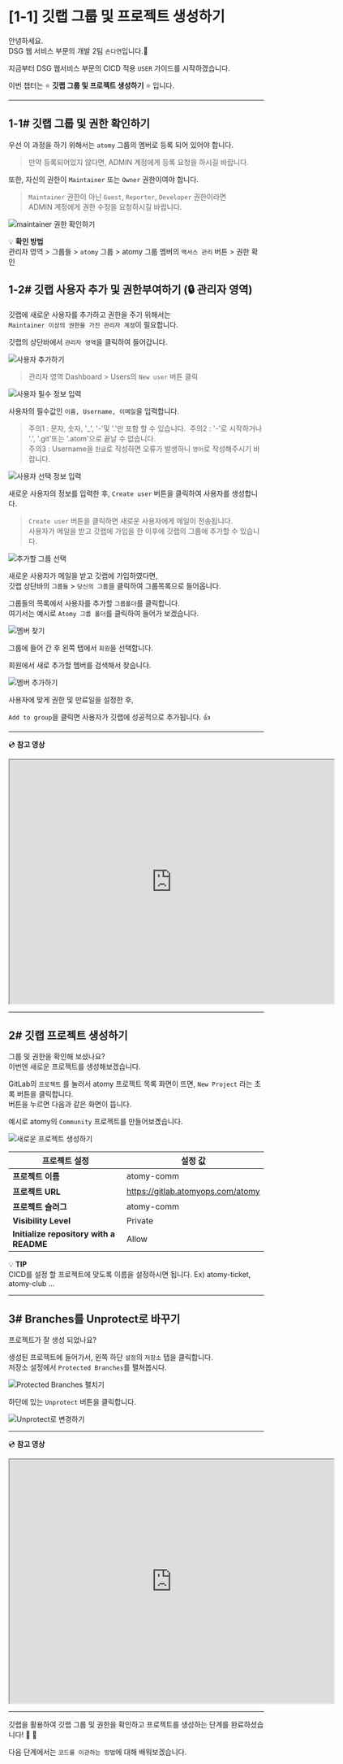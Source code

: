 # [1-1] 깃랩 그룹 및 프로젝트 생성하기

안녕하세요.  
DSG 웹 서비스 부문의 개발 2팀 `손다연`입니다.:hatched_chick:

지금부터 DSG 웹서비스 부문의 CICD 적용 `USER` 가이드를 시작하겠습니다.  

이번 챕터는 :star: **깃랩 그룹 및 프로젝트 생성하기** :star: 입니다.

---

## 1-1# 깃랩 그룹 및 권한 확인하기

우선 이 과정을 하기 위해서는 `atomy` 그룹의 멤버로 등록 되어 있어야 합니다.  
> 만약 등록되어있지 않다면, ADMIN 계정에게 등록 요청을 하시길 바랍니다.    

또한, 자신의 권한이 `Maintainer` 또는 `Owner` 권한이여야 합니다.  

> `Maintainer` 권한이 아닌 `Guest`, `Reporter`, `Developer` 권한이라면  
> ADMIN 계정에게 권한 수정을 요청하시길 바랍니다. 

![maintainer 권한 확인하기](https://user-images.githubusercontent.com/54167990/64935965-a19eb800-d88e-11e9-9d36-7c93d64352a3.PNG)

:bulb: **확인 방법**    
관리자 영역 > 그룹들 > `atomy` 그룹 > atomy 그룹 멤버의 `액서스 관리` 버튼 > 권한 확인



## 1-2# 깃랩 사용자 추가 및 권한부여하기 (:lock: 관리자 영역)

깃랩에 새로운 사용자를 추가하고 권한을 주기 위해서는     
`Maintainer 이상의 권한을 가진 관리자 계정`이 필요합니다.

깃랩의 상단바에서 `관리자 영역`을 클릭하여 들어갑니다.

![사용자 추가하기](https://user-images.githubusercontent.com/54167990/73903761-402ec280-48dd-11ea-9d9e-984abef2deb1.png)

> 관리자 영역 Dashboard > Users의 `New user` 버튼 클릭    

![사용자 필수 정보 입력](https://user-images.githubusercontent.com/54167990/73903965-dcf16000-48dd-11ea-87a3-75ffa7c20fce.png)

사용자의 필수값인 `이름, Username, 이메일`을 입력합니다.    

> 주의1 : 문자, 숫자, '_', '-'및 '.'만 포함 할 수 있습니다. 
> 주의2 : '-'로 시작하거나 '.', '.git'또는 '.atom'으로 끝날 수 없습니다.       
> 주의3 : Username을 `한글`로 작성하면 오류가 발생하니 `영어`로 작성해주시기 바랍니다.

![사용자 선택 정보 입력](https://user-images.githubusercontent.com/54167990/73904153-86385600-48de-11ea-8888-40b795a7b8b3.png)

새로운 사용자의 정보를 입력한 후, `Create user` 버튼을 클릭하여 사용자를 생성합니다.

> `Create user` 버튼을 클릭하면 새로운 사용자에게 메일이 전송됩니다.   
> 사용자가 메일을 받고 깃랩에 가입을 한 이후에 깃랩의 그룹에 추가할 수 있습니다.


![추가할 그룹 선택](https://user-images.githubusercontent.com/54167990/73904328-0e1e6000-48df-11ea-9945-49e6eeaccaf7.png)

새로운 사용자가 메일을 받고 깃랩에 가입하였다면,    
깃랩 상단바의 `그룹들` > `당신의 그룹`을 클릭하여 그룹목록으로 들어옵니다.

그룹들의 목록에서 사용자를 추가할 `그룹폴더`를 클릭합니다.    
여기서는 예시로 `Atomy 그룹 폴더`를 클릭하여 들어가 보겠습니다.  

![멤버 찾기](https://user-images.githubusercontent.com/54167990/73904478-8f75f280-48df-11ea-9c78-c66bce543fe5.png)

그룹에 들어 간 후 왼쪽 탭에서 `회원`을 선택합니다.      

회원에서 새로 추가할 멤버를 검색해서 찾습니다.   

![멤버 추가하기](https://user-images.githubusercontent.com/54167990/73904600-e54a9a80-48df-11ea-8171-bd3883bbe5c6.png)

사용자에 맞게 권한 및 만료일을 설정한 후,

`Add to group`을 클릭면 사용자가 깃랩에 성공적으로 추가됩니다. :thumbsup:

---

:cd: **참고 영상**
<iframe src="https://drive.google.com/file/d/11nHGwZBb7bk_zka9y5uKo6Vm2sFR0ObR/preview" width="640" height="480"></iframe>

---
## 2# 깃랩 프로젝트 생성하기

그룹 및 권한을 확인해 보셨나요?    
이번엔 새로운 프로젝트를 생성해보겠습니다.

GitLab의 `프로젝트` 를 눌러서 atomy 프로젝트 목록 화면이 뜨면, `New Project` 라는 초록 버튼을 클릭합니다.      
버튼을 누르면 다음과 같은 화면이 뜹니다.      

예시로 atomy의 `Community` 프로젝트를 만들어보곘습니다.

![새로운 프로젝트 생성하기](https://user-images.githubusercontent.com/54167990/64936553-871a0e00-d891-11e9-8224-efc9e212ffab.PNG)

프로젝트 설정 | 설정 값 
--- | ---
**프로젝트 이름** | atomy-comm 
**프로젝트 URL** | https://gitlab.atomyops.com/atomy  
**프로젝트 슬러그** | atomy-comm
**Visibility Level** | Private
**Initialize repository with a README**  | Allow


:bulb: **TIP**    
CICD를 설정 할 프로젝트에 맞도록 이름을 설정하시면 됩니다. Ex) atomy-ticket, atomy-club ...

---

## 3# Branches를 Unprotect로 바꾸기 

프로젝트가 잘 생성 되었나요?  

생성된 프로젝트에 들어가서, 왼쪽 하단 `설정`의 `저장소` 탭을 클릭합니다.   
저장소 설정에서 `Protected Branches`를 펼쳐봅시다.    

![Protected Branches 펼치기](https://user-images.githubusercontent.com/54167990/64938717-cc423e00-d899-11e9-8e21-1d1b6a42783a.PNG)

하단에 있는 `Unprotect` 버튼을 클릭합니다.

![Unprotect로 변경하기](https://user-images.githubusercontent.com/54167990/64937490-69e73e80-d895-11e9-8a3d-e83293a89256.png)

---

:cd: **참고 영상**    
<iframe src="https://drive.google.com/file/d/1AJWmm7rftx_DpdMtSRV32ReIMWbZ8p4W/preview" width="640" height="480"></iframe> 

---

깃랩을 활용하여 깃랩 그룹 및 권한을 확인하고 프로젝트를 생성하는 단계를 완료하셨습니다!   :clap:  :clap:  

다음 단계에서는 `코드를 이관하는 방법`에 대해 배워보겠습니다.  


